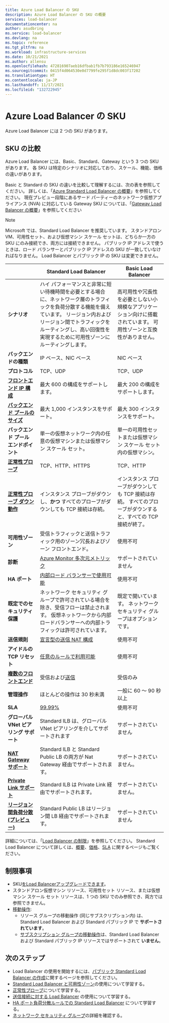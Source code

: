 ```yaml
---
title: Azure Load Balancer の SKU
description: Azure Load Balancer の SKU の概要
services: load-balancer
documentationcenter: na
author: asudbring
ms.service: load-balancer
ms.devlang: na
ms.topic: reference
ms.tgt_pltfrm: na
ms.workload: infrastructure-services
ms.date: 10/21/2021
ms.author: allensu
ms.openlocfilehash: 472816907aeb16dfbab1fb7b793186e165246947
ms.sourcegitcommit: 0415f4d064530e0d7799fe295f1d8dc003f17202
ms.translationtype: HT
ms.contentlocale: ja-JP
ms.lasthandoff: 11/17/2021
ms.locfileid: "132722945"
---
```

# <a name="azure-load-balancer-skus"></a>Azure Load Balancer の SKU

Azure Load Balancer には 2 つの SKU があります。

## <a name="sku-comparison"></a><a name="skus"></a> SKU の比較
Azure Load Balancer には、Basic、Standard、Gateway という 3 つの SKU があります。 各 SKU は特定のシナリオに対応しており、スケール、機能、価格の違いがあります。 

Basic と Standard の SKU の違いを比較して理解するには、次の表を参照してください。 詳しくは、「[Azure Standard Load Balancer の概要](./load-balancer-overview.md)」を参照してください。 現在プレビュー段階にあるサード パーティーのネットワーク仮想アプライアンス (NVA) に対応している Gateway SKU については、「[Gateway Load Balancer の概要](gateway-overview.md)」を参照してください

>[!NOTE]
> Microsoft では、Standard Load Balancer を推奨しています。
スタンドアロン VM、可用性セット、および仮想マシン スケール セットは、どちらか一方の SKU にのみ接続でき、両方には接続できません。 パブリック IP アドレスで使うときは、ロード バランサーとパブリック IP アドレスの SKU が一致していなければなりません。 Load Balancer とパブリック IP の SKU は変更できません。

| | Standard Load Balancer | Basic Load Balancer |
| --- | --- | --- |
| **シナリオ** |  ハイ パフォーマンスと非常に短い待機時間を必要とする場合に、ネットワーク層のトラフィックを負荷分散する機能を備えています。 リージョン内およびリージョン間でトラフィックをルーティングし、高い回復性を実現するために可用性ゾーンにルーティングします。 | 高可用性や冗長性を必要としない小規模なアプリケーション向けに搭載されています。 可用性ゾーンと互換性がありません。 |
| **バックエンドの種類** | IP ベース、NIC ベース | NIC ベース |
| **プロトコル** | TCP、UDP | TCP、UDP |
| **[フロントエンド IP 構成](../azure-resource-manager/management/azure-subscription-service-limits.md#load-balancer)** | 最大 600 の構成をサポートします。 | 最大 200 の構成をサポートします。 |
| **[バックエンド プールのサイズ](../azure-resource-manager/management/azure-subscription-service-limits.md#load-balancer)** | 最大 1,000 インスタンスをサポート。 | 最大 300 インスタンスをサポート。 |
| **バックエンド プール エンドポイント** | 単一の仮想ネットワーク内の任意の仮想マシンまたは仮想マシン スケール セット。 | 単一の可用性セットまたは仮想マシン スケール セット内の仮想マシン。 |
| **[正常性プローブ](./load-balancer-custom-probe-overview.md#types)** | TCP、HTTP、HTTPS | TCP、HTTP |
| **[正常性プローブ ダウン動作](./load-balancer-custom-probe-overview.md#probedown)** | インスタンス プローブがダウンし、__かつ__ すべてのプローブがダウンしても TCP 接続は存続。 | インスタンス プローブがダウンしても TCP 接続は存続。 すべてのプローブがダウンすると、すべての TCP 接続が終了。 |
| **可用性ゾーン** | 受信トラフィックと送信トラフィック用のゾーン冗長およびゾーン フロントエンド。 | 使用不可 |
| **診断** | [Azure Monitor 多次元メトリック](./load-balancer-standard-diagnostics.md) | サポートされていません |
| **HA ポート** | [内部ロード バランサーで使用可能](./load-balancer-ha-ports-overview.md) | 使用不可 |
| **既定でのセキュリティ保護** | ネットワーク セキュリティ グループで許可されている場合を除き、受信フローは禁止されます。 仮想ネットワークから内部ロードバランサーへの内部トラフィックは許可されています。 | 既定で開いています。 ネットワーク セキュリティ グループはオプションです。 |
| **送信規則** | [宣言型の送信 NAT 構成](./load-balancer-outbound-connections.md#outboundrules) | 使用不可 |
| **アイドルの TCP リセット** | [任意のルールで利用可能](./load-balancer-tcp-reset.md) | 使用不可 |
| **[複数のフロントエンド](./load-balancer-multivip-overview.md)** | 受信および[送信](./load-balancer-outbound-connections.md) | 受信のみ |
| **管理操作** | ほとんどの操作は 30 秒未満 | 一般に 60 ～ 90 秒以上 |
| **SLA** | [99.99%](https://azure.microsoft.com/support/legal/sla/load-balancer/v1_0/) | 使用不可 | 
| **グローバル VNet ピアリング サポート** | Standard ILB は、グローバル VNet ピアリングを介してサポートされます | サポートされていません | 
| **[NAT Gateway サポート](../virtual-network/nat-gateway/nat-overview.md)** | Standard ILB と Standard Public LB の両方が Nat Gateway 経由でサポートされます。 | サポートされていません。 | 
| **[Private Link サポート](../private-link/private-link-overview.md)** | Standard ILB は Private Link 経由でサポートされます。 | サポートされていません。 | 
| **[リージョン間負荷分散 (プレビュー)](./cross-region-overview.md)** | Standard Public LB はリージョン間 LB 経由でサポートされます。 | サポートされていません | 

詳細については、「[Load Balancer の制限](../azure-resource-manager/management/azure-subscription-service-limits.md#load-balancer)」を参照してください。 Standard Load Balancer について詳しくは、[概要](./load-balancer-overview.md)、[価格](https://aka.ms/lbpricing)、[SLA](https://aka.ms/lbsla) に関するページもご覧ください。

## <a name="limitations"></a>制限事項

- SKU[をLoad Balancerアップグレードできます](upgrade-basic-standard.md)。
- スタンドアロン仮想マシン リソース、可用性セット リソース、または仮想マシン スケール セット リソースは、1 つの SKU でのみ参照でき、両方では参照できません。
- [移動操作](../azure-resource-manager/management/move-resource-group-and-subscription.md):
  - リソース グループの移動操作 (同じサブスクリプション内) は、Standard Load Balancer および Standard パブリック IP で **サポートされています**。 
  - [サブスクリプション グループの移動操作](../azure-resource-manager/management/move-support-resources.md)は、Standard Load Balancer および Standard パブリック IP リソースではサポートされて **いません**。

## <a name="next-steps"></a>次のステップ

- Load Balancer の使用を開始するには、[パブリック Standard Load Balancer の作成](quickstart-load-balancer-standard-public-portal.md)に関するページを参照してください。
- [Standard Load Balancer と可用性ゾーン](load-balancer-standard-availability-zones.md)の使用について学習する。
- [正常性プローブ](load-balancer-custom-probe-overview.md)について学習する。
- [送信接続に対する Load Balancer](load-balancer-outbound-connections.md) の使用について学習する。
- [HA ポート負荷分散ルールでの Standard Load Balancer](load-balancer-ha-ports-overview.md) について学習する。
- [ネットワーク セキュリティ グループ](../virtual-network/network-security-groups-overview.md)の詳細を確認する。